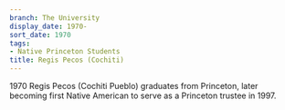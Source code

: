 ```yaml
---
branch: The University
display_date: 1970-
sort_date: 1970
tags:
- Native Princeton Students
title: Regis Pecos (Cochiti)
---
```


1970 Regis Pecos (Cochiti Pueblo) graduates from Princeton, later becoming first Native American to serve as a Princeton trustee in 1997.